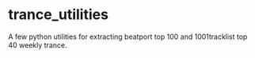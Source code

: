 # trance_utilities

A few python utilities for extracting beatport top 100 and 1001tracklist top 40 weekly trance.
